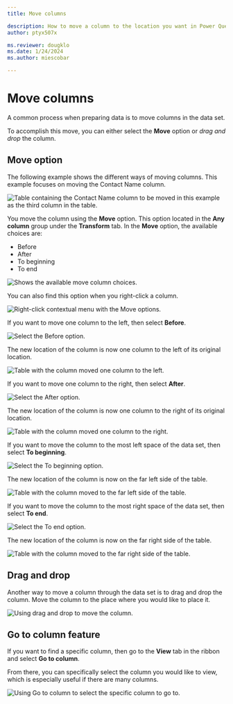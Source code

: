 ```yaml
---
title: Move columns

description: How to move a column to the location you want in Power Query.
author: ptyx507x

ms.reviewer: dougklo
ms.date: 1/24/2024
ms.author: miescobar

---
```


# Move columns

A common process when preparing data is to move columns in the data set.

To accomplish this move, you can either select the **Move** option or *drag and drop* the column.

## Move option

The following example shows the different ways of moving columns. This example focuses on moving the Contact Name column.

![Table containing the Contact Name column to be moved in this example as the third column in the table.](media/move-columns/move-column-move-before.png)

You move the column using the **Move** option. This option located in the **Any column** group under the **Transform** tab. In the **Move** option, the available choices are:

* Before
* After
* To beginning
* To end

![Shows the available move column choices.](media/move-columns/move-column-move-options.png)

You can also find this option when you right-click a column.

![Right-click contextual menu with the Move options.](media/move-columns/move-column-move-options-right-click.png)

If you want to move one column to the left, then select **Before**.

![Select the Before option.](media/move-columns/move-column-move-before.png)

The new location of the column is now one column to the left of its original location.

![Table with the column moved one column to the left.](media/move-columns/move-column-move-before-done.png)

If you want to move one column to the right, then select **After**.

![Select the After option.](media/move-columns/move-column-move-after.png)

The new location of the column is now one column to the right of its original location.

![Table with the column moved one column to the right.](media/move-columns/move-column-move-after-done.png)

If you want to move the column to the most left space of the data set, then select **To beginning**.

![Select the To beginning option.](media/move-columns/move-column-move-to-beginning.png)

The new location of the column is now on the far left side of the table.

![Table with the column moved to the far left side of the table.](media/move-columns/move-column-move-to-beginning-done.png)

If you want to move the column to the most right space of the data set, then select **To end**.

![Select the To end option.](media/move-columns/move-column-move-to-end.png)

The new location of the column is now on the far right side of the table.

![Table with the column moved to the far right side of the table.](media/move-columns/move-column-move-to-end-done.png)

## Drag and drop

Another way to move a column through the data set is to drag and drop the column.
Move the column to the place where you would like to place it.

![Using drag and drop to move the column.](media/move-columns/move-column-drag-and-drop.png)

## Go to column feature

If you want to find a specific column, then go to the **View** tab in the ribbon and select **Go to column**.

From there, you can specifically select the column you would like to view, which is especially useful if there are many columns.

![Using Go to column to select the specific column to go to.](media/move-columns/move-column-go-to-column.png)
